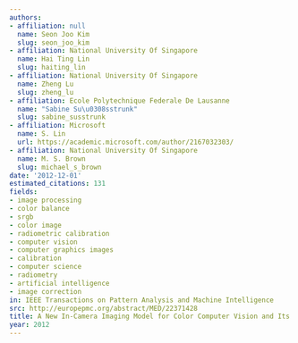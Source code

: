 ```yaml
---
authors:
- affiliation: null
  name: Seon Joo Kim
  slug: seon_joo_kim
- affiliation: National University Of Singapore
  name: Hai Ting Lin
  slug: haiting_lin
- affiliation: National University Of Singapore
  name: Zheng Lu
  slug: zheng_lu
- affiliation: Ecole Polytechnique Federale De Lausanne
  name: "Sabine Su\u0308sstrunk"
  slug: sabine_susstrunk
- affiliation: Microsoft
  name: S. Lin
  url: https://academic.microsoft.com/author/2167032303/
- affiliation: National University Of Singapore
  name: M. S. Brown
  slug: michael_s_brown
date: '2012-12-01'
estimated_citations: 131
fields:
- image processing
- color balance
- srgb
- color image
- radiometric calibration
- computer vision
- computer graphics images
- calibration
- computer science
- radiometry
- artificial intelligence
- image correction
in: IEEE Transactions on Pattern Analysis and Machine Intelligence
src: http://europepmc.org/abstract/MED/22371428
title: A New In-Camera Imaging Model for Color Computer Vision and Its Application
year: 2012
---
```

